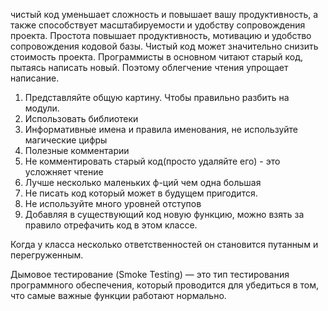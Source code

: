 чистый код уменьшает сложность и повышает вашу продуктивность, а также способствует масштабируемости и удобству сопровождения проекта.
Простота повышает продуктивность, мотивацию и удобство сопровождения кодовой базы.
Чистый код может значительно снизить стоимость проекта.
Программисты в основном читают старый код, пытаясь написать новый. Поэтому облегчение чтения упрощает написание.

1. Представляйте общую картину. Чтобы правильно разбить на модули.
2. Использовать библиотеки
3. Информативные имена и правила именования, не используйте магические цифры
4. Полезные комментарии
5. Не комментировать старый код(просто удаляйте его) - это усложняет чтение
6. Лучше несколько маленьких ф-ций чем одна большая
7. Не писать код который может в будущем пригодится.
8. Не используйте много уровней отступов
9. Добавляя в существующий код новую функцию, можно взять за правило отрефачить код в этом классе.

Когда у класса несколько ответственностей он становится путанным и перегруженным.

Дымовое тестирование (Smoke Testing) — это тип тестирования программного обеспечения, который проводится для убедиться в том, что самые важные функции работают нормально.
